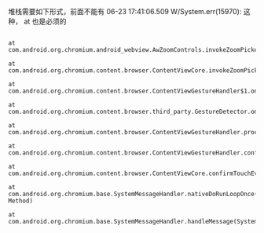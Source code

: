 
堆栈需要如下形式，前面不能有 06-23 17:41:06.509 W/System.err(15970): 这种， at 也是必须的                                                                           
                                                                           
                                                                           at                                                                            com.android.org.chromium.android_webview.AwZoomControls.invokeZoomPicker(AwZoomControls.java:29)
                                                                           at com.android.org.chromium.content.browser.ContentViewCore.invokeZoomPicker(ContentViewCore.java:3334)
                                                                           at com.android.org.chromium.content.browser.ContentViewGestureHandler$1.onScroll(ContentViewGestureHandler.java:382)
                                                                           at com.android.org.chromium.content.browser.third_party.GestureDetector.onTouchEvent(GestureDetector.java:588)
                                                                           at com.android.org.chromium.content.browser.ContentViewGestureHandler.processTouchEvent(ContentViewGestureHandler.java:959)
                                                                           at com.android.org.chromium.content.browser.ContentViewGestureHandler.confirmTouchEvent(ContentViewGestureHandler.java:1009)
                                                                           at com.android.org.chromium.content.browser.ContentViewCore.confirmTouchEvent(ContentViewCore.java:1433)
                                                                           at com.android.org.chromium.base.SystemMessageHandler.nativeDoRunLoopOnce(Native Method)
                                                                           at com.android.org.chromium.base.SystemMessageHandler.handleMessage(SystemMessageHandler.java:24)
